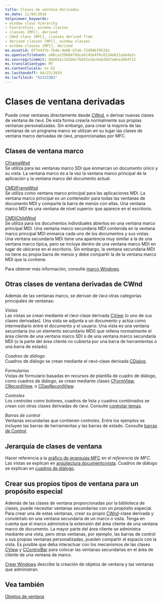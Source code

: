 ```yaml
---
title: Clases de ventana derivadas
ms.date: 11/04/2016
helpviewer_keywords:
- window class hierarchy
- hierarchies, window classes
- classes [MFC], derived
- CWnd class [MFC], classes derived from
- derived classes [MFC], window classes
- window classes [MFC], derived
ms.assetid: 6f7e437e-fbde-4a06-bfab-72d9dbf05292
ms.openlocfilehash: e86ca139b8470dce614564f0c0134a611adeda2c
ms.sourcegitcommit: 0ab61bc3d2b6cfbd52a16c6ab2b97a8ea1864f12
ms.translationtype: MT
ms.contentlocale: es-ES
ms.lasthandoff: 04/23/2019
ms.locfileid: "62153383"
---
```

# <a name="derived-window-classes"></a>Clases de ventana derivadas

Puede crear ventanas directamente desde [CWnd](../mfc/reference/cwnd-class.md), o derivar nuevas clases de ventana de `CWnd`. De esta forma crearía normalmente sus propias ventanas personalizadas. Sin embargo, para crear la mayoría de las ventanas de un programa marco se utilizan en su lugar las clases de ventana marco derivadas de `CWnd`, proporcionadas por MFC.

## <a name="frame-window-classes"></a>Clases de ventana marco

[CFrameWnd](../mfc/reference/cframewnd-class.md)<br/>
Se utiliza para las ventanas marco SDI que enmarcan un documento único y su vista. La ventana marco es a la vez la ventana marco principal de la aplicación y la ventana marco del documento actual.

[CMDIFrameWnd](../mfc/reference/cmdiframewnd-class.md)<br/>
Se utiliza como ventana marco principal para las aplicaciones MDI. La ventana marco principal es un contenedor para todas las ventanas de documento MDI y comparte la barra de menús con ellas. Una ventana marco MDI es una ventana de nivel superior que aparece en el escritorio.

[CMDIChildWnd](../mfc/reference/cmdichildwnd-class.md)<br/>
Se utiliza para los documentos individuales abiertos en una ventana marco principal MDI. Una ventana marco secundaria MDI contenida en la ventana marco principal MDI enmarca cada uno de los documentos y sus vistas. Una ventana secundaria MDI tiene una apariencia muy similar a la de una ventana marco típica, pero se incluye dentro de una ventana marco MDI en lugar de ubicarse en el escritorio. Sin embargo, la ventana secundaria MDI no tiene su propia barra de menús y debe compartir la de la ventana marco MDI que la contiene.

Para obtener más información, consulte [marco Windows](../mfc/frame-windows.md).

## <a name="other-window-classes-derived-from-cwnd"></a>Otras clases de ventana derivadas de CWnd

Además de las ventanas marco, se derivan de `CWnd` otras categorías principales de ventanas:

*Vistas*<br/>
Las vistas se crean mediante el `CWnd`-clase derivada [CView](../mfc/reference/cview-class.md) (o uno de sus clases derivadas). Una vista se adjunta a un documento y actúa como intermediario entre el documento y el usuario. Una vista es una ventana secundaria (no un elemento secundario MDI) que rellena normalmente el área cliente de una ventana marco SDI o de una ventana marco secundaria MDI (o la parte del área cliente no cubierta por una barra de herramientas o una barra de estado).

*Cuadros de diálogo*<br/>
Cuadros de diálogo se crean mediante el `CWnd`-clase derivada [CDialog](../mfc/reference/cdialog-class.md).

*Formularios*<br/>
Vistas de formulario basadas en recursos de plantilla de cuadro de diálogo, como cuadros de diálogo, se crean mediante clases [CFormView](../mfc/reference/cformview-class.md), [CRecordView](../mfc/reference/crecordview-class.md), o [CDaoRecordView](../mfc/reference/cdaorecordview-class.md).

*Controles*<br/>
Los controles como botones, cuadros de lista y cuadros combinados se crean con otras clases derivadas de `CWnd`. Consulte [controlar temas](../mfc/controls-mfc.md).

*Barras de control*<br/>
Ventanas secundarias que contienen controles. Entre los ejemplos se incluyen las barras de herramientas y las barras de estado. Consulte [barras de Control](../mfc/control-bars.md).

## <a name="window-class-hierarchy"></a>Jerarquía de clases de ventana

Hacer referencia a la [gráfico de jerarquías MFC](../mfc/hierarchy-chart.md) en el *referencia de MFC*. Las vistas se explican en [arquitectura documento/vista](../mfc/document-view-architecture.md). Cuadros de diálogo se explican en [cuadros de diálogo](../mfc/dialog-boxes.md).

## <a name="creating-your-own-special-purpose-window-classes"></a>Crear sus propios tipos de ventana para un propósito especial

Además de las clases de ventana proporcionadas por la biblioteca de clases, puede necesitar ventanas secundarias con un propósito especial. Para crear una de estas ventanas, crear su propio [CWnd](../mfc/reference/cwnd-class.md)-clase derivada y conviértalo en una ventana secundaria de un marco o vista. Tenga en cuenta que el marco administra la extensión del área cliente de una ventana marco de documento. La mayor parte del área cliente se administra mediante una vista, pero otras ventanas, por ejemplo, las barras de control o sus propias ventanas personalizadas, pueden compartir el espacio con la vista. Es posible que deba interactuar con los mecanismos de las clases [CView](../mfc/reference/cview-class.md) y [CControlBar](../mfc/reference/ccontrolbar-class.md) para colocar las ventanas secundarias en el área de cliente de una ventana de marco.

[Crear Windows](../mfc/creating-windows.md) describe la creación de objetos de ventana y las ventanas que administran.

## <a name="see-also"></a>Vea también

[Objetos de ventana](../mfc/window-objects.md)

